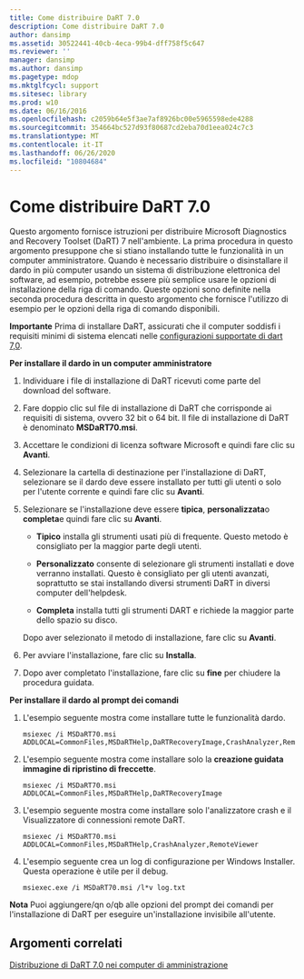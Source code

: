 ```yaml
---
title: Come distribuire DaRT 7.0
description: Come distribuire DaRT 7.0
author: dansimp
ms.assetid: 30522441-40cb-4eca-99b4-dff758f5c647
ms.reviewer: ''
manager: dansimp
ms.author: dansimp
ms.pagetype: mdop
ms.mktglfcycl: support
ms.sitesec: library
ms.prod: w10
ms.date: 06/16/2016
ms.openlocfilehash: c2059b64e5f3ae7af8926bc00e5965598ede4288
ms.sourcegitcommit: 354664bc527d93f80687cd2eba70d1eea024c7c3
ms.translationtype: MT
ms.contentlocale: it-IT
ms.lasthandoff: 06/26/2020
ms.locfileid: "10804684"
---
```

# Come distribuire DaRT 7.0


Questo argomento fornisce istruzioni per distribuire Microsoft Diagnostics and Recovery Toolset (DaRT) 7 nell'ambiente. La prima procedura in questo argomento presuppone che si stiano installando tutte le funzionalità in un computer amministratore. Quando è necessario distribuire o disinstallare il dardo in più computer usando un sistema di distribuzione elettronica del software, ad esempio, potrebbe essere più semplice usare le opzioni di installazione della riga di comando. Queste opzioni sono definite nella seconda procedura descritta in questo argomento che fornisce l'utilizzo di esempio per le opzioni della riga di comando disponibili.

**Importante**  Prima di installare DaRT, assicurati che il computer soddisfi i requisiti minimi di sistema elencati nelle [configurazioni supportate di dart 7,0](dart-70-supported-configurations-dart-7.md).

 

**Per installare il dardo in un computer amministratore**

1.  Individuare i file di installazione di DaRT ricevuti come parte del download del software.

2.  Fare doppio clic sul file di installazione di DaRT che corrisponde ai requisiti di sistema, ovvero 32 bit o 64 bit. Il file di installazione di DaRT è denominato **MSDaRT70.msi**.

3.  Accettare le condizioni di licenza software Microsoft e quindi fare clic su **Avanti**.

4.  Selezionare la cartella di destinazione per l'installazione di DaRT, selezionare se il dardo deve essere installato per tutti gli utenti o solo per l'utente corrente e quindi fare clic su **Avanti**.

5.  Selezionare se l'installazione deve essere **tipica**, **personalizzata**o **completa**e quindi fare clic su **Avanti**.

    -   **Tipico** installa gli strumenti usati più di frequente. Questo metodo è consigliato per la maggior parte degli utenti.

    -   **Personalizzato** consente di selezionare gli strumenti installati e dove verranno installati. Questo è consigliato per gli utenti avanzati, soprattutto se stai installando diversi strumenti DaRT in diversi computer dell'helpdesk.

    -   **Completa** installa tutti gli strumenti DART e richiede la maggior parte dello spazio su disco.

    Dopo aver selezionato il metodo di installazione, fare clic su **Avanti**.

6.  Per avviare l'installazione, fare clic su **Installa**.

7.  Dopo aver completato l'installazione, fare clic su **fine** per chiudere la procedura guidata.

**Per installare il dardo al prompt dei comandi**

1.  L'esempio seguente mostra come installare tutte le funzionalità dardo.

    ``` syntax
    msiexec /i MSDaRT70.msi ADDLOCAL=CommonFiles,MSDaRTHelp,DaRTRecoveryImage,CrashAnalyzer,RemoteViewer 
    ```

2.  L'esempio seguente mostra come installare solo la **creazione guidata immagine di ripristino di freccette**.

    ``` syntax
    msiexec /i MSDaRT70.msi ADDLOCAL=CommonFiles,MSDaRTHelp,DaRTRecoveryImage
    ```

3.  L'esempio seguente mostra come installare solo l'analizzatore crash e il Visualizzatore di connessioni remote DaRT.

    ``` syntax
    msiexec /i MSDaRT70.msi ADDLOCAL=CommonFiles,MSDaRTHelp,CrashAnalyzer,RemoteViewer 
    ```

4.  L'esempio seguente crea un log di configurazione per Windows Installer. Questa operazione è utile per il debug.

    ``` syntax
    msiexec.exe /i MSDaRT70.msi /l*v log.txt 
    ```

**Nota**  Puoi aggiungere/qn o/qb alle opzioni del prompt dei comandi per l'installazione di DaRT per eseguire un'installazione invisibile all'utente.

 

## Argomenti correlati


[Distribuzione di DaRT 7.0 nei computer di amministrazione](deploying-dart-70-to-administrator-computers-dart-7.md)

 

 





